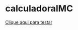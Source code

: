 # calculadoraIMC
<a href="https://pedrotrovs.github.io/calculadoraIMC/">Clique aqui para testar</a>
